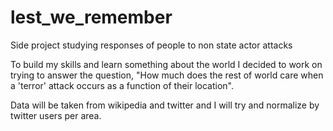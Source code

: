 # lest_we_remember
Side project studying responses of people to non state actor attacks

To build my skills and learn something about the world I decided to work on trying to answer the question, "How much does the rest of world care when a 'terror' attack occurs as a function of their location". 

Data will be taken from wikipedia and twitter and I will try and normalize by twitter users per area. 

